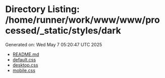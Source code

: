 # Directory Listing: /home/runner/work/www/www/processed/_static/styles/dark
Generated on: Wed May  7 05:20:47 UTC 2025

- [README.md](README.md)
- [default.css](default.css)
- [desktop.css](desktop.css)
- [mobile.css](mobile.css)
